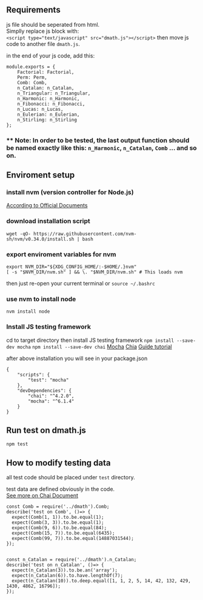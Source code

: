 ## Requirements
js file should be seperated from html.  
Simplly replace js block with:   
`<script type="text/javascript" src="dmath.js"></script>`
then move js code to another file `dmath.js`.  


in the end of your js code, add this:  
```
module.exports = {
    Factorial: Factorial,
    Perm: Perm,
    Comb: Comb,
    n_Catalan: n_Catalan,
    n_Triangular: n_Triangular,
    n_Harmonic: n_Harmonic,
    n_Fibonacci: n_Fibonacci,
    n_Lucas: n_Lucas,
    n_Eulerian: n_Eulerian,
    n_Stirling: n_Stirling
};
```
### ** Note: In order to be tested, the last output function should be named exactly like this: `n_Harmonic`, `n_Catalan`, `Comb` ... and so on.


## Enviroment setup
### install nvm (version controller for Node.js)
[According to Official Documents](https://github.com/nvm-sh/nvm)
### download installation script
`wget -qO- https://raw.githubusercontent.com/nvm-sh/nvm/v0.34.0/install.sh | bash`

### export enviroment variables for nvm
```
export NVM_DIR="${XDG_CONFIG_HOME/:-$HOME/.}nvm"
[ -s "$NVM_DIR/nvm.sh" ] && \. "$NVM_DIR/nvm.sh" # This loads nvm
```
then just re-open your current terminal or `source ~/.bashrc`


### use nvm to install node
`nvm install node`

### Install JS testing framework
cd to target directory then install JS testing framework
`npm install --save-dev mocha`
`npm install --save-dev chai`
[Mocha](https://mochajs.org/)
[Chia](https://www.chaijs.com/)
[Guide tutorial](https://medium.com/@bebebobohaha/%E5%89%8D%E7%AB%AF%E5%96%AE%E5%85%83%E6%B8%AC%E8%A9%A6%E5%85%A5%E9%96%80-mocha%E8%88%87chai-b3037b3a1de1)

after above installation
you will see in your package.json
```
{
    "scripts": {
        "test": "mocha"
    },
    "devDependencies": {
        "chai": "^4.2.0",
        "mocha": "^6.1.4"
    }
}
```

## Run test on dmath.js
`npm test`


## How to modify testing data
all test code should be placed under `test` directory.  


test data are defined obviously in the code.  
[See more on Chai Document](https://www.chaijs.com/api/bdd/)  
```
const Comb = require('../dmath').Comb;
describe('test on Comb', ()=> {
  expect(Comb(1, 1)).to.be.equal(1);
  expect(Comb(3, 3)).to.be.equal(1);
  expect(Comb(9, 6)).to.be.equal(84);
  expect(Comb(15, 7)).to.be.equal(6435);
  expect(Comb(99, 7)).to.be.equal(14887031544);
});


const n_Catalan = require('../dmath').n_Catalan;
describe('test on n_Catalan', ()=> {
  expect(n_Catalan(3)).to.be.an('array');
  expect(n_Catalan(6)).to.have.lengthOf(7);
  expect(n_Catalan(10)).to.deep.equal([1, 1, 2, 5, 14, 42, 132, 429, 1430, 4862, 16796]);
});
```






